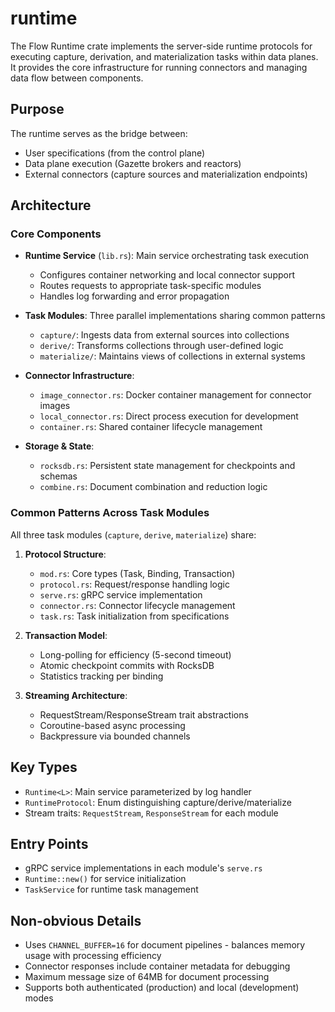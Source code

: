 # runtime

The Flow Runtime crate implements the server-side runtime protocols for executing capture, derivation, and materialization tasks within data planes. It provides the core infrastructure for running connectors and managing data flow between components.

## Purpose

The runtime serves as the bridge between:
- User specifications (from the control plane)
- Data plane execution (Gazette brokers and reactors)  
- External connectors (capture sources and materialization endpoints)

## Architecture

### Core Components

- **Runtime Service** (`lib.rs`): Main service orchestrating task execution
  - Configures container networking and local connector support
  - Routes requests to appropriate task-specific modules
  - Handles log forwarding and error propagation

- **Task Modules**: Three parallel implementations sharing common patterns
  - `capture/`: Ingests data from external sources into collections
  - `derive/`: Transforms collections through user-defined logic
  - `materialize/`: Maintains views of collections in external systems

- **Connector Infrastructure**:
  - `image_connector.rs`: Docker container management for connector images
  - `local_connector.rs`: Direct process execution for development
  - `container.rs`: Shared container lifecycle management

- **Storage & State**:
  - `rocksdb.rs`: Persistent state management for checkpoints and schemas
  - `combine.rs`: Document combination and reduction logic

### Common Patterns Across Task Modules

All three task modules (`capture`, `derive`, `materialize`) share:

1. **Protocol Structure**:
   - `mod.rs`: Core types (Task, Binding, Transaction)
   - `protocol.rs`: Request/response handling logic
   - `serve.rs`: gRPC service implementation
   - `connector.rs`: Connector lifecycle management
   - `task.rs`: Task initialization from specifications

2. **Transaction Model**:
   - Long-polling for efficiency (5-second timeout)
   - Atomic checkpoint commits with RocksDB
   - Statistics tracking per binding

3. **Streaming Architecture**:
   - RequestStream/ResponseStream trait abstractions
   - Coroutine-based async processing
   - Backpressure via bounded channels

## Key Types

- `Runtime<L>`: Main service parameterized by log handler
- `RuntimeProtocol`: Enum distinguishing capture/derive/materialize
- Stream traits: `RequestStream`, `ResponseStream` for each module

## Entry Points

- gRPC service implementations in each module's `serve.rs`
- `Runtime::new()` for service initialization
- `TaskService` for runtime task management

## Non-obvious Details

- Uses `CHANNEL_BUFFER=16` for document pipelines - balances memory usage with processing efficiency
- Connector responses include container metadata for debugging
- Maximum message size of 64MB for document processing
- Supports both authenticated (production) and local (development) modes
